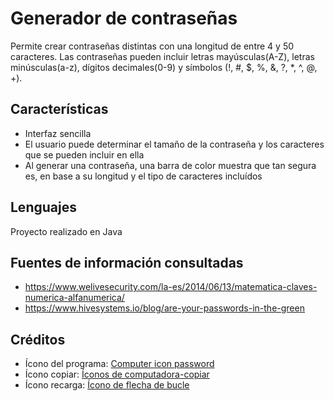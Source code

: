 # Generador de contraseñas
Permite crear contraseñas distintas con una longitud de entre 4 y 50 caracteres. Las contraseñas pueden incluir letras mayúsculas(A-Z), letras minúsculas(a-z), dígitos decimales(0-9) y símbolos (!, #, $, %, &, ?, *, ^, @, +).

## Características
* Interfaz sencilla
* El usuario puede determinar el tamaño de la contraseña y los caracteres que se pueden incluir en ella
* Al generar una contraseña, una barra de color muestra que tan segura es, en base a su longitud y el tipo de caracteres incluídos

## Lenguajes
Proyecto realizado en Java

## Fuentes de información consultadas
* https://www.welivesecurity.com/la-es/2014/06/13/matematica-claves-numerica-alfanumerica/
* https://www.hivesystems.io/blog/are-your-passwords-in-the-green

## Créditos
* Ícono del programa: [Computer icon password](https://www.pngwing.com/en/free-png-yqsnx)
* Ícono copiar: [Íconos de computadora-copiar](https://www.pngwing.com/es/free-png-tnvcm)
* Ícono recarga: [Ícono de flecha de bucle](https://www.klipartz.com/es/sticker-png-oclie)